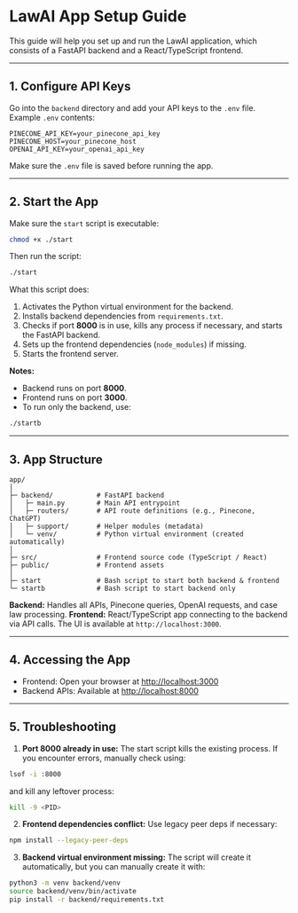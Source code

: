 
# LawAI App Setup Guide

This guide will help you set up and run the LawAI application, which consists of a FastAPI backend and a React/TypeScript frontend.

---

## 1. Configure API Keys

Go into the `backend` directory and add your API keys to the `.env` file. Example `.env` contents:

```env
PINECONE_API_KEY=your_pinecone_api_key
PINECONE_HOST=your_pinecone_host
OPENAI_API_KEY=your_openai_api_key
````

Make sure the `.env` file is saved before running the app.

---

## 2. Start the App

Make sure the `start` script is executable:

```bash
chmod +x ./start
```

Then run the script:

```bash
./start
```

What this script does:

1. Activates the Python virtual environment for the backend.
2. Installs backend dependencies from `requirements.txt`.
3. Checks if port **8000** is in use, kills any process if necessary, and starts the FastAPI backend.
4. Sets up the frontend dependencies (`node_modules`) if missing.
5. Starts the frontend server.

**Notes:**

* Backend runs on port **8000**.
* Frontend runs on port **3000**.
* To run only the backend, use:

```bash
./startb
```

---

## 3. App Structure

```
app/
│
├─ backend/           # FastAPI backend
│   ├─ main.py        # Main API entrypoint
│   ├─ routers/       # API route definitions (e.g., Pinecone, ChatGPT)
│   ├─ support/       # Helper modules (metadata)
│   └─ venv/          # Python virtual environment (created automatically)
│
├─ src/               # Frontend source code (TypeScript / React)
├─ public/            # Frontend assets
│
├─ start              # Bash script to start both backend & frontend
└─ startb             # Bash script to start backend only
```

**Backend:** Handles all APIs, Pinecone queries, OpenAI requests, and case law processing.
**Frontend:** React/TypeScript app connecting to the backend via API calls. The UI is available at `http://localhost:3000`.

---

## 4. Accessing the App

* Frontend: Open your browser at [http://localhost:3000](http://localhost:3000)
* Backend APIs: Available at [http://localhost:8000](http://localhost:8000)

---

## 5. Troubleshooting

1. **Port 8000 already in use:** The start script kills the existing process. If you encounter errors, manually check using:

```bash
lsof -i :8000
```

and kill any leftover process:

```bash
kill -9 <PID>
```

2. **Frontend dependencies conflict:** Use legacy peer deps if necessary:

```bash
npm install --legacy-peer-deps
```

3. **Backend virtual environment missing:** The script will create it automatically, but you can manually create it with:

```bash
python3 -m venv backend/venv
source backend/venv/bin/activate
pip install -r backend/requirements.txt
```


